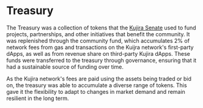 # Treasury

The Treasury was a collection of tokens that the [Kujira Senate](../../dapps-and-infrastructure/senate.md) used to fund projects, partnerships, and other initiatives that benefit the community. It was replenished through the community fund, which accumulates 2% of network fees from gas and transactions on the Kuijra network's first-party dApps, as well as from revenue share on third-party Kujira dApps. These funds were transferred to the treasury through governance, ensuring that it had a sustainable source of funding over time.

As the Kujira network's fees are paid using the assets being traded or bid on, the treasury was able to accumulate a diverse range of tokens. This gave it the flexibility to adapt to changes in market demand and remain resilient in the long term.
